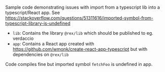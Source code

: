 Sample code demonstrating issues with import from a typescript lib into a typescript/React app.
See https://stackoverflow.com/questions/51311616/imported-symbol-from-typescript-library-is-undefined

* `lib`: Contains the library `@rex/lib` which should be published to eg. verdaccio
* `app`: Contains a React app created with https://github.com/wmonk/create-react-app-typescript but with dependencies on `@rex/lib`

Code compiles fine but imported symbol `fetchFoo` is undefined in app.
